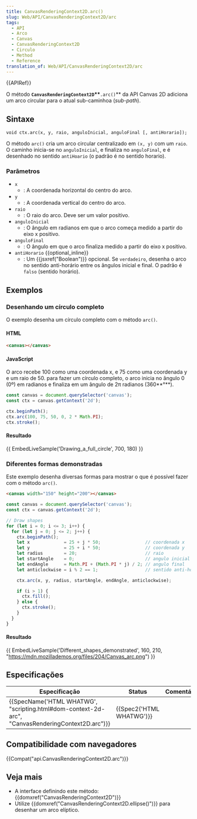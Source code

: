 ```yaml
---
title: CanvasRenderingContext2D.arc()
slug: Web/API/CanvasRenderingContext2D/arc
tags:
  - API
  - Arco
  - Canvas
  - CanvasRenderingContext2D
  - Circulo
  - Method
  - Reference
translation_of: Web/API/CanvasRenderingContext2D/arc
---
```

{{APIRef}}

O método **`CanvasRenderingContext2D`\*\***`.arc()`\*\* da API Canvas 2D adiciona um arco circular para o atual sub-caminhoa (_sub-path_).

## Sintaxe

    void ctx.arc(x, y, raio, anguloInicial, anguloFinal [, antiHorario]);

O método `arc()` cria um arco circular centralizado em `(x, y)` com um `raio`. O caminho inicia-se no `anguloInicial`, e finaliza no `anguloFinal`, e é desenhado no sentido `antiHoario` (o padrão é no sentido horario).

### Parâmetros

- `x`
  - : A coordenada horizontal do centro do arco.
- `y`
  - : A coordenada vertical do centro do arco.
- `raio`
  - : O raio do arco. Deve ser um valor positivo.
- `anguloInicial`
  - : O ângulo em radianos em que o arco começa medido a partir do eixo x positivo.
- `anguloFinal`
  - : O ângulo em que o arco finaliza medido a partir do eixo x positivo.
- `antiHorario` {{optional_inline}}
  - : Um {{jsxref("Boolean")}} opcional. Se `verdadeiro`, desenha o arco no sentido anti-horário entre os ângulos inicial e final. O padrão é `falso` (sentido horário).

## Exemplos

### Desenhando um círculo completo

O exemplo desenha um círculo completo com o método `arc()`.

#### HTML

```html
<canvas></canvas>
```

#### JavaScript

O arco recebe 100 como uma coordenada x, e 75 como uma coordenada y e um raio de 50. para fazer um círculo completo, o arco inicia no ângulo 0 (0º) em radianos e finaliza em um ângulo de 2π radianos (360**°**).

```js
const canvas = document.querySelector('canvas');
const ctx = canvas.getContext('2d');

ctx.beginPath();
ctx.arc(100, 75, 50, 0, 2 * Math.PI);
ctx.stroke();
```

#### Resultado

{{ EmbedLiveSample('Drawing_a_full_circle', 700, 180) }}

### Diferentes formas demonstradas

Este exemplo desenha diversas formas para mostrar o que é possível fazer com o método `arc()`.

```html hidden
<canvas width="150" height="200"></canvas>
```

```js
const canvas = document.querySelector('canvas');
const ctx = canvas.getContext('2d');

// Draw shapes
for (let i = 0; i <= 3; i++) {
  for (let j = 0; j <= 2; j++) {
    ctx.beginPath();
    let x             = 25 + j * 50;                 // coordenada x
    let y             = 25 + i * 50;                 // coordenada y
    let radius        = 20;                          // raio
    let startAngle    = 0;                           // angulo inicial
    let endAngle      = Math.PI + (Math.PI * j) / 2; // angulo final
    let anticlockwise = i % 2 == 1;                  // sentido anti-horário

    ctx.arc(x, y, radius, startAngle, endAngle, anticlockwise);

    if (i > 1) {
      ctx.fill();
    } else {
      ctx.stroke();
    }
  }
}
```

#### Resultado

{{ EmbedLiveSample('Different_shapes_demonstrated', 160, 210, "https://mdn.mozillademos.org/files/204/Canvas_arc.png") }}

## Especificações

| Especificação                                                                                                                    | Status                           | Comentário |
| -------------------------------------------------------------------------------------------------------------------------------- | -------------------------------- | ---------- |
| {{SpecName('HTML WHATWG', "scripting.html#dom-context-2d-arc", "CanvasRenderingContext2D.arc")}} | {{Spec2('HTML WHATWG')}} |            |

## Compatibilidade com navegadores

{{Compat("api.CanvasRenderingContext2D.arc")}}

## Veja mais

- A interface definindo este método: {{domxref("CanvasRenderingContext2D")}}
- Utilize {{domxref("CanvasRenderingContext2D.ellipse()")}} para desenhar um arco elíptico.
